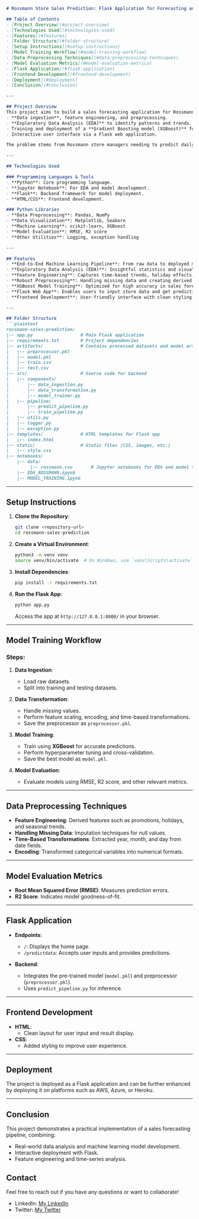 ```markdown
# Rossmann Store Sales Prediction: Flask Application for Forecasting and Data Analysis

## Table of Contents
- [Project Overview](#project-overview)
- [Technologies Used](#technologies-used)
- [Features](#features)
- [Folder Structure](#folder-structure)
- [Setup Instructions](#setup-instructions)
- [Model Training Workflow](#model-training-workflow)
- [Data Preprocessing Techniques](#data-preprocessing-techniques)
- [Model Evaluation Metrics](#model-evaluation-metrics)
- [Flask Application](#flask-application)
- [Frontend Development](#frontend-development)
- [Deployment](#deployment)
- [Conclusion](#conclusion)

---

## Project Overview
This project aims to build a sales forecasting application for Rossmann Stores using historical data. The application provides an end-to-end solution for:
- **Data ingestion**, feature engineering, and preprocessing.
- **Exploratory Data Analysis (EDA)** to identify patterns and trends.
- Training and deployment of a **Gradient Boosting model (XGBoost)** for accurate sales predictions.
- Interactive user interface via a Flask web application.

The problem stems from Rossmann store managers needing to predict daily sales for up to six weeks in advance. Sales are influenced by factors such as promotions, holidays, competition, and seasonal trends. The goal is to forecast sales while considering these influences.

---

## Technologies Used

### Programming Languages & Tools
- **Python**: Core programming language.
- **Jupyter Notebook**: For EDA and model development.
- **Flask**: Backend framework for model deployment.
- **HTML/CSS**: Frontend development.

### Python Libraries
- **Data Preprocessing**: Pandas, NumPy
- **Data Visualization**: Matplotlib, Seaborn
- **Machine Learning**: scikit-learn, XGBoost
- **Model Evaluation**: RMSE, R2 score
- **Other Utilities**: Logging, exception handling

---

## Features
- **End-to-End Machine Learning Pipeline**: From raw data to deployed model.
- **Exploratory Data Analysis (EDA)**: Insightful statistics and visualizations.
- **Feature Engineering**: Captures time-based trends, holiday effects, and more.
- **Robust Preprocessing**: Handling missing data and creating derived features.
- **XGBoost Model Training**: Optimized for high accuracy in sales forecasting.
- **Flask Web App**: Enables users to input store data and get predictions.
- **Frontend Development**: User-friendly interface with clean styling.

---

## Folder Structure
```plaintext
rossmann-sales-prediction/
|-- app.py                  # Main Flask application
|-- requirements.txt        # Project dependencies
|-- artifacts/              # Contains processed datasets and model artifacts
|   |-- preprocessor.pkl
|   |-- model.pkl
|   |-- train.csv
|   |-- test.csv
|-- src/                    # Source code for backend
|   |-- components/
|       |-- data_ingestion.py
|       |-- data_transformation.py
|       |-- model_trainer.py
|   |-- pipeline/
|       |-- predict_pipeline.py
|       |-- train_pipeline.py
|   |-- utils.py
|   |-- logger.py
|   |-- exception.py
|-- templates/              # HTML templates for Flask app
|   |-- index.html
|-- static/                 # Static files (CSS, images, etc.)
|   |-- style.css
|-- notebooks/
    |-- data/
         |-- rossmann.csv       # Jupyter notebooks for EDA and model training
    |-- EDA_ROSSMANN.ipynb
    |-- MODEL_TRAINING.ipynb
```

---

## Setup Instructions
1. **Clone the Repository**:
   ```bash
   git clone <repository-url>
   cd rossmann-sales-prediction
   ```

2. **Create a Virtual Environment**:
   ```bash
   python3 -m venv venv
   source venv/bin/activate  # On Windows, use `venv\Scripts\activate`
   ```

3. **Install Dependencies**:
   ```bash
   pip install -r requirements.txt
   ```

4. **Run the Flask App**:
   ```bash
   python app.py
   ```
   Access the app at `http://127.0.0.1:8000/` in your browser.

---

## Model Training Workflow
### Steps:
1. **Data Ingestion**:
   - Load raw datasets.
   - Split into training and testing datasets.

2. **Data Transformation**:
   - Handle missing values.
   - Perform feature scaling, encoding, and time-based transformations.
   - Save the preprocessor as `preprocessor.pkl`.

3. **Model Training**:
   - Train using **XGBoost** for accurate predictions.
   - Perform hyperparameter tuning and cross-validation.
   - Save the best model as `model.pkl`.

4. **Model Evaluation**:
   - Evaluate models using RMSE, R2 score, and other relevant metrics.

---

## Data Preprocessing Techniques
- **Feature Engineering**: Derived features such as promotions, holidays, and seasonal trends.
- **Handling Missing Data**: Imputation techniques for null values.
- **Time-Based Transformations**: Extracted year, month, and day from date fields.
- **Encoding**: Transformed categorical variables into numerical formats.

---

## Model Evaluation Metrics
- **Root Mean Squared Error (RMSE)**: Measures prediction errors.
- **R2 Score**: Indicates model goodness-of-fit.

---

## Flask Application
- **Endpoints**:
  - `/`: Displays the home page.
  - `/predictdata`: Accepts user inputs and provides predictions.

- **Backend**:
  - Integrates the pre-trained model (`model.pkl`) and preprocessor (`preprocessor.pkl`).
  - Uses `predict_pipeline.py` for inference.

---

## Frontend Development
- **HTML**:
  - Clean layout for user input and result display.
- **CSS**:
  - Added styling to improve user experience.

---

## Deployment
The project is deployed as a Flask application and can be further enhanced by deploying it on platforms such as AWS, Azure, or Heroku.

---

## Conclusion
This project demonstrates a practical implementation of a sales forecasting pipeline, combining:
- Real-world data analysis and machine learning model development.
- Interactive deployment with Flask.
- Feature engineering and time-series analysis.

## Contact
Feel free to reach out if you have any questions or want to collaborate!

- LinkedIn: [My LinkedIn](https://www.linkedin.com/in/samarth-tikotkar-7532b0328/)
- Twitter: [My Twitter](https://x.com/someear9h)
```
